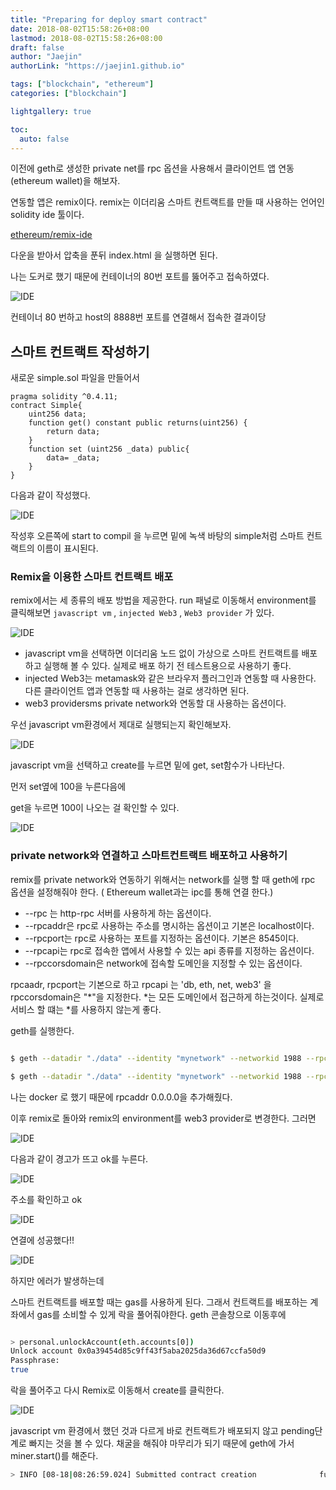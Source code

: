 ```yaml
---
title: "Preparing for deploy smart contract"
date: 2018-08-02T15:58:26+08:00
lastmod: 2018-08-02T15:58:26+08:00
draft: false
author: "Jaejin"
authorLink: "https://jaejin1.github.io"

tags: ["blockchain", "ethereum"]
categories: ["blockchain"]

lightgallery: true

toc:
  auto: false
---
```


이전에 geth로 생성한 private net를 rpc 옵션을 사용해서 클라이언트 앱 연동 (ethereum wallet)을 해보자.

<!--more-->

연동할 앱은 remix이다. remix는 이더리움 스마트 컨트랙트를 만들 때 사용하는 언어인 solidity ide 툴이다.

[ethereum/remix-ide](https://github.com/ethereum/remix-ide/tree/gh-pages)

다운을 받아서 압축을 푼뒤 index.html 을 실행하면 된다.

나는 도커로 했기 때문에 컨테이너의 80번 포트를 뚫어주고 접속하였다.

![IDE](2018-08-184-0279f3de-2fa5-45a4-b2b5-35187e518c3f.17.05.png "IDE")

컨테이너 80 번하고 host의 8888번 포트를 연결해서 접속한 결과이당

## 스마트 컨트랙트 작성하기

새로운 simple.sol 파일을 만들어서 

~~~solidity
pragma solidity ^0.4.11;
contract Simple{
    uint256 data;
    function get() constant public returns(uint256) {
        return data;
    }
    function set (uint256 _data) public{
        data= _data;
    }
}
~~~

다음과 같이 작성했다. 

![IDE](2018-08-184-15147719-64b8-4b4a-a4df-1c06420ba3bf.19.01.png "IDE")

작성후 오른쪽에 start to compil 을 누르면 밑에 녹색 바탕의 simple처럼 스마트 컨트랙트의 이름이 표시된다.

### Remix을 이용한 스마트 컨트랙트 배포

remix에서는 세 종류의 배포 방법을 제공한다. run 패널로 이동해서 environment를 클릭해보면 `javascript vm` , `injected Web3` , `Web3 provider` 가 있다.

![IDE](2018-08-184-7ccb5614-43f7-4628-95dd-1621f0f61b6b.20.50.png "IDE")

- javascript vm을 선택하면 이더리움 노드 없이 가상으로 스마트 컨트랙트를 배포하고 실행해 볼 수 있다. 실제로 배포 하기 전 테스트용으로 사용하기 좋다.
- injected Web3는 metamask와 같은 브라우저 플러그인과 연동할 때 사용한다. 다른 클라이언트 앱과 연동할 때 사용하는 걸로 생각하면 된다.
- web3 providersms  private network와 연동할 대 사용하는 옵션이다.

우선 javascript vm환경에서 제대로 실행되는지 확인해보자.

![IDE](2018-08-184-0ecf43f9-f37b-4903-861a-b1f14ca90465.22.52.png "IDE")

javascript vm을 선택하고 create를 누르면 밑에  get, set함수가 나타난다. 

먼저 set옆에 100을 누른다음에 

get을 누르면 100이 나오는 걸 확인할 수 있다.

![IDE](2018-08-184-4c7a62f5-5ed2-4e6d-b9db-cfe239bf6bab.24.01.png "IDE")

### private network와 연결하고 스마트컨트랙트 배포하고 사용하기

remix를 private network와 연동하기 위해서는 network를 실행 할 때 geth에 rpc 옵션을 설정해줘야 한다. ( Ethereum wallet과는 ipc를 통해 연결 한다.)

- --rpc 는 http-rpc 서버를 사용하게 하는 옵션이다.
- --rpcaddr은 rpc로 사용하는 주소를 명시하는 옵션이고 기본은 localhost이다.
- --rpcport는 rpc로 사용하는 포트를 지정하는 옵션이다. 기본은 8545이다.
- --rpcapi는 rpc로 접속한 앱에서 사용할 수 있는 api 종류를 지정하는 옵션이다.
- --rpccorsdomain은 network에 접속할 도메인을 지정할 수 있는 옵션이다.

rpcaadr, rpcport는 기본으로 하고 rpcapi 는 'db, eth, net, web3' 을 rpccorsdomain은 "*"을 지정한다. *는 모든 도메인에서 접근하게 하는것이다. 실제로 서비스 할 떄는 *를 사용하지 않는게 좋다.

geth를 실행한다.

~~~bash

$ geth --datadir "./data" --identity "mynetwork" --networkid 1988 --rpc --rpcport 8545 --rpcapi "db,net,web3,eth" --rpccorsdomain "*" --rpcaddr "0.0.0.0" console

$ geth --datadir "./data" --identity "mynetwork" --networkid 1988 --rpc --rpcport 8545 --rpcapi "db,net,web3,eth" --rpccorsdomain "*" --rpcaddr "0.0.0.0" console
~~~

나는 docker 로 했기 때문에 rpcaddr 0.0.0.0을 추가해줬다.

이후 remix로 돌아와 remix의 environment를 web3 provider로 변경한다. 그러면

![IDE](2018-08-184-d05edea9-56b0-40a8-9d2c-3395d4d33a48.36.58.png "IDE")

다음과 같이 경고가 뜨고 ok를 누른다.

![IDE](2018-08-184-f064dddb-47d5-42c1-afb8-cc244e2e8135.37.48.png "IDE")

주소를 확인하고 ok

![IDE](2018-08-185-ad9093de-622e-4903-8b22-042592f8fc45.22.57.png "IDE")

연결에 성공했다!!

![IDE](2018-08-185-9904b0b2-af45-422c-b0c1-f9e329116b3f.23.48.png "IDE")

하지만 에러가 발생하는데 

스마트 컨트랙트를 배포할 때는 gas를 사용하게 된다. 그래서 컨트랙트를 배포하는 계좌에서  gas를 소비할 수 있게 락을 풀어줘야한다. geth 콘솔창으로 이동후에 
~~~bash

> personal.unlockAccount(eth.accounts[0])
Unlock account 0x0a39454d85c9ff43f5aba2025da36d67ccfa50d9
Passphrase:
true
~~~

락을 풀어주고 다시 Remix로 이동해서 create를 클릭한다.

![IDE](2018-08-185-928d3b43-079e-4064-894f-31478269ed2d.27.10.png "IDE")

javascript vm 환경에서 했던 것과 다르게 바로 컨트랙트가 배포되지 않고 pending단계로 빠지는 것을 볼 수 있다. 채굴을 해줘야 마무리가 되기 때문에 geth에 가서 miner.start()를 해준다.

~~~bash
> INFO [08-18|08:26:59.024] Submitted contract creation              fullhash=0x7e4c9193d46ec3cfda05dc021d339351fc3a7259ec83fc74e99e602ec5f069e7 contract=0x78dAD2e8384B6ce2052f0626eCb51b6b0A5d77b4
~~~